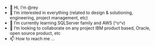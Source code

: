 - 👋 Hi, I’m @rey
- 👀 I’m interested in everything (related to design & solutioning, engineering, project management, etc)
- 🌱 I’m currently learning SQLServer family and AWS (^o^v)
- 💞️ I’m looking to collaborate on any project IBM product based, Oracle, open source product, etc
- 📫 How to reach me ...

<!---
reynawa/reynawa is a ✨ special ✨ repository because its `README.md` (this file) appears on your GitHub profile.
You can click the Preview link to take a look at your changes.
--->
